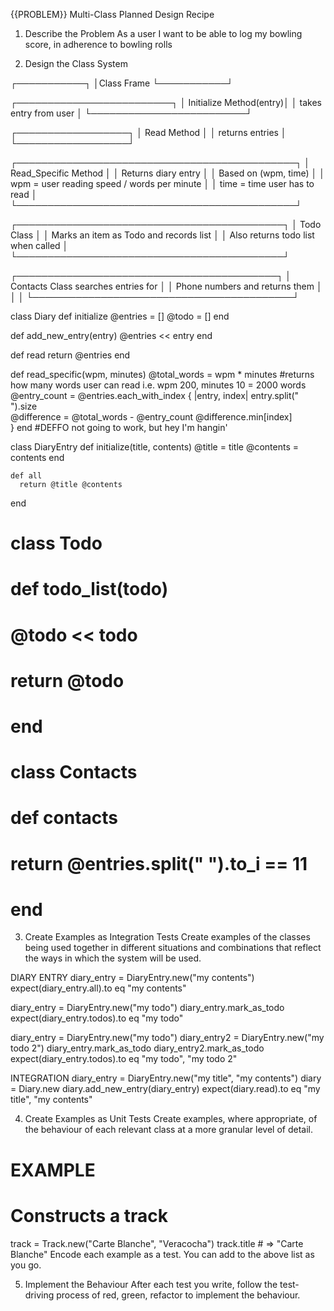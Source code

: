 {{PROBLEM}} Multi-Class Planned Design Recipe
1. Describe the Problem
      As a user
      I want to be able to log my bowling score, in adherence to bowling rolls

2. Design the Class System

┌───────────┐
│Class Frame
└───────────┘

┌─────────────────────────┐
│ Initialize Method(entry)│
│  takes entry from user  │
└─────────────────────────┘

┌──────────────────┐
│  Read Method     │
│  returns entries │
└──────────────────┘

┌─────────────────────────────────────────────┐
│ Read_Specific Method                        │
│ Returns diary entry                         │
│ Based on (wpm, time)                        │
│ wpm = user reading speed / words per minute │
│ time = time user has to read                │
└─────────────────────────────────────────────┘

┌───────────────────────────────────────────┐
│   Todo Class                              │
│   Marks an item as Todo and records list  │
│   Also returns todo list when called      │
└───────────────────────────────────────────┘

┌──────────────────────────────────────────┐
│  Contacts Class searches entries for     │
│  Phone numbers and returns them          │
│                                          │
└──────────────────────────────────────────┘

class Diary
  def initialize
    @entries = []
    @todo = []
  end

  def add_new_entry(entry)
    @entries << entry
  end

  def read
    return @entries
  end

  def read_specific(wpm, minutes)
    @total_words = wpm * minutes #returns how many words user can read i.e. wpm 200, minutes 10 = 2000 words
    @entry_count = @entries.each_with_index { |entry, index| entry.split(" ").size  
    @difference = @total_words - @entry_count
    @difference.min[index]  
  }
  end
  #DEFFO not going to work, but hey I'm hangin'

  class DiaryEntry
    def initialize(title, contents)
      @title = title
      @contents = contents
    end

    def all
      return @title @contents
  end

  # class Todo
  # def todo_list(todo)
  #   @todo << todo
  #   return @todo
  # end

  # class Contacts
  # def contacts
  #   return @entries.split(" ").to_i == 11
  # end



3. Create Examples as Integration Tests
Create examples of the classes being used together in different situations and combinations that reflect the ways in which the system will be used.

DIARY ENTRY
diary_entry = DiaryEntry.new("my contents")
expect(diary_entry.all).to eq "my contents"

diary_entry = DiaryEntry.new("my todo")
diary_entry.mark_as_todo
expect(diary_entry.todos).to eq "my todo"

diary_entry = DiaryEntry.new("my todo")
diary_entry2 = DiaryEntry.new("my todo 2")
diary_entry.mark_as_todo
diary_entry2.mark_as_todo
expect(diary_entry.todos).to eq "my todo", "my todo 2"



INTEGRATION
diary_entry = DiaryEntry.new("my title", "my contents")
diary = Diary.new
diary.add_new_entry(diary_entry)
expect(diary.read).to eq "my title", "my contents"











4. Create Examples as Unit Tests
Create examples, where appropriate, of the behaviour of each relevant class at a more granular level of detail.

# EXAMPLE

# Constructs a track
track = Track.new("Carte Blanche", "Veracocha")
track.title # => "Carte Blanche"
Encode each example as a test. You can add to the above list as you go.

5. Implement the Behaviour
After each test you write, follow the test-driving process of red, green, refactor to implement the behaviour.